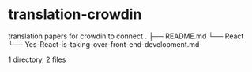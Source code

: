 # translation-crowdin
translation papers for crowdin to connect 
.
├── README.md
└── React
    └── Yes-React-is-taking-over-front-end-development.md

1 directory, 2 files
